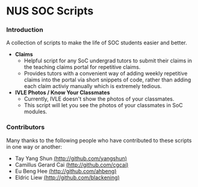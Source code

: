 NUS SOC Scripts
=================

### Introduction

A collection of scripts to make the life of SOC students easier and better.

- **Claims**
  - Helpful script for any SoC undergrad tutors to submit their claims in the teaching claims portal for repetitive claims.
  - Provides tutors with a convenient way of adding weekly repetitive claims into the portal via short snippets of code, rather       than adding each claim activiy manually which is extremely tedious.
- **IVLE Photos / Know Your Classmates**
  - Currently, IVLE doesn't show the photos of your classmates. 
  - This script will let you see the photos of your classmates in SoC modules.

### Contributors

Many thanks to the following people who have contributed to these scripts in one way or another:

- Tay Yang Shun [(http://github.com/yangshun)](http://github.com/yangshun)
- Camillus Gerard Cai [(http://github.com/cgcai)](http://github.com/cgcai)
- Eu Beng Hee [(http://github.com/ahbeng)](http://github.com/ahbeng)
- Eldric Liew [(http://github.com/blackening)](http://github.com/blackening)

